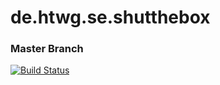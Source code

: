 # de.htwg.se.shutthebox

### Master Branch

[![Build Status](https://travis-ci.org/LugsoIn2/de.htwg.se.shutthebox.svg?branch=master)](https://travis-ci.org/LugsoIn2/de.htwg.se.shutthebox)



